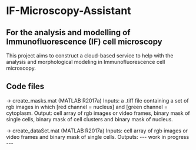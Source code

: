 # IF-Microscopy-Assistant
## For the analysis and modelling of Immunofluorescence (IF) cell microscopy
This project aims to construct a cloud-based service to help with the analysis and morphological modeling in Immunofluorescence cell microscopy.

## Code files
-> create_masks.mat (MATLAB R2017a)
Inputs: a .tiff file containing a set of rgb images in which [red channel = nucleus] and [green channel = cytoplasm. 
Output: cell array of rgb images or video frames, binary mask of single cells, binary mask of cell clusters and binary mask of nucleus.  

-> create_dataSet.mat  (MATLAB R2017a)
Inputs: cell array of rgb images or video frames and binary mask of single cells.
Outputs: --- work in progress ---

